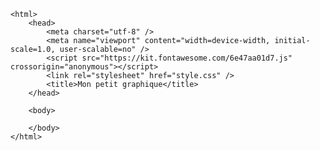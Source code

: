 <!DOCTYPE html>
    <html>
        <head>
            <meta charset="utf-8" />
            <meta name="viewport" content="width=device-width, initial-scale=1.0, user-scalable=no" />
            <script src="https://kit.fontawesome.com/6e47aa01d7.js" crossorigin="anonymous"></script>
            <link rel="stylesheet" href="style.css" />
            <title>Mon petit graphique</title>
        </head>
  
        <body>
    
        </body>
    </html>

